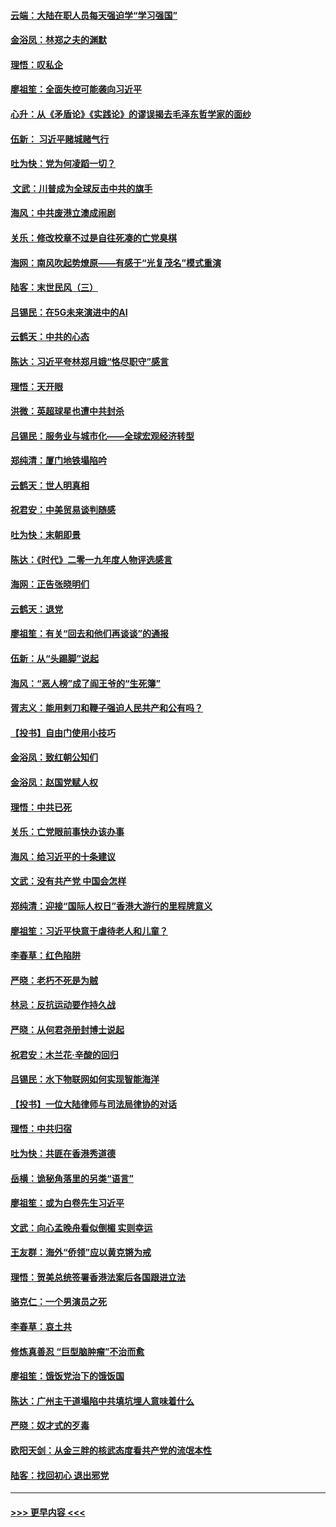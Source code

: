 #### [云端：大陆在职人员每天强迫学“学习强国”](../pages/nsc993/n11738735.md?t=12230511) 
#### [金浴凤：林郑之夫的渊默](../pages/nsc993/n11737735.md?t=12230511) 
#### [理悟：叹私企](../pages/nsc993/n11737715.md?t=12230511) 
#### [廖祖笙：全面失控可能袭向习近平](../pages/nsc993/n11737704.md?t=12230511) 
#### [心升：从《矛盾论》《实践论》的谬误揭去毛泽东哲学家的面纱](../pages/nsc993/n11736962.md?t=12230511) 
#### [伍新： 习近平赌城赌气行](../pages/nsc993/n11736929.md?t=12230511) 
#### [吐为快：党为何凌蹈一切？](../pages/nsc993/n11736915.md?t=12230511) 
#### [ 文武：川普成为全球反击中共的旗手](../pages/nsc993/n11736882.md?t=12230511) 
#### [海风：中共废港立澳成闹剧](../pages/nsc993/n11735857.md?t=12230511) 
#### [关乐：修改校章不过是自往死凑的亡党臭棋](../pages/nsc993/n11735097.md?t=12230511) 
#### [海网：南风吹起势燎原——有感于“光复茂名”模式重演](../pages/nsc993/n11732308.md?t=12230511) 
#### [陆客：末世民风（三）](../pages/nsc993/n11732211.md?t=12230511) 
#### [吕锡民：在5G未来演进中的AI](../pages/nsc993/n11730010.md?t=12230511) 
#### [云鹤天：中共的心态](../pages/nsc993/n11729906.md?t=12230511) 
#### [陈达：习近平夸林郑月娥“恪尽职守”感言](../pages/nsc993/n11729881.md?t=12230511) 
#### [理悟：天开眼](../pages/nsc993/n11729699.md?t=12230511) 
#### [洪微：英超球星也遭中共封杀](../pages/nsc993/n11727243.md?t=12230511) 
#### [吕锡民：服务业与城市化——全球宏观经济转型](../pages/nsc993/n11725845.md?t=12230511) 
#### [郑纯清：厦门地铁塌陷吟](../pages/nsc993/n11725813.md?t=12230511) 
#### [云鹤天：世人明真相](../pages/nsc993/n11725621.md?t=12230511) 
#### [祝君安：中美贸易谈判随感](../pages/nsc993/n11725609.md?t=12230511) 
#### [吐为快：末朝即景](../pages/nsc993/n11723365.md?t=12230511) 
#### [陈达：《时代》二零一九年度人物评选感言](../pages/nsc993/n11723337.md?t=12230511) 
#### [海网：正告张晓明们](../pages/nsc993/n11723228.md?t=12230511) 
#### [云鹤天：退党](../pages/nsc993/n11723056.md?t=12230511) 
#### [廖祖笙：有关“回去和他们再谈谈”的通报](../pages/nsc993/n11722442.md?t=12230511) 
#### [伍新：从“头踢脚”说起](../pages/nsc993/n11722429.md?t=12230511) 
#### [海风：“恶人榜”成了阎王爷的“生死簿”](../pages/nsc993/n11722272.md?t=12230511) 
#### [胥志义：能用剌刀和鞭子强迫人民共产和公有吗？](../pages/nsc993/n11720569.md?t=12230511) 
#### [【投书】自由门使用小技巧](../pages/nsc993/n11720180.md?t=12230511) 
#### [金浴凤：致红朝公知们](../pages/nsc993/n11720563.md?t=12230511) 
#### [金浴凤：赵国党赋人权](../pages/nsc993/n11720533.md?t=12230511) 
#### [理悟：中共已死](../pages/nsc993/n11720233.md?t=12230511) 
#### [关乐：亡党眼前事快办该办事](../pages/nsc993/n11719160.md?t=12230511) 
#### [海风：给习近平的十条建议](../pages/nsc993/n11717616.md?t=12230511) 
#### [文武：没有共产党 中国会怎样](../pages/nsc993/n11717584.md?t=12230511) 
#### [郑纯清：迎接“国际人权日”香港大游行的里程牌意义](../pages/nsc993/n11717417.md?t=12230511) 
#### [廖祖笙：习近平快意于虐待老人和儿童？](../pages/nsc993/n11715313.md?t=12230511) 
#### [李春草：红色陷阱](../pages/nsc993/n11715029.md?t=12230511) 
#### [严晓：老朽不死是为贼](../pages/nsc993/n11712910.md?t=12230511) 
#### [林忌：反抗运动要作持久战](../pages/nsc993/n11712623.md?t=12230511) 
#### [严晓：从何君尧册封博士说起](../pages/nsc993/n11712465.md?t=12230511) 
#### [祝君安：木兰花·辛酸的回归](../pages/nsc993/n11712381.md?t=12230511) 
#### [吕锡民：水下物联网如何实现智能海洋](../pages/nsc993/n11711158.md?t=12230511) 
#### [【投书】一位大陆律师与司法局律协的对话](../pages/nsc993/n11709675.md?t=12230511) 
#### [理悟：中共归宿](../pages/nsc993/n11710059.md?t=12230511) 
#### [吐为快：共匪在香港秀道德](../pages/nsc993/n11709979.md?t=12230511) 
#### [岳横：诡秘角落里的另类“语言”](../pages/nsc993/n11709792.md?t=12230511) 
#### [廖祖笙：或为白卷先生习近平](../pages/nsc993/n11708330.md?t=12230511) 
#### [文武：向心孟晚舟看似倒楣 实则幸运](../pages/nsc993/n11708236.md?t=12230511) 
#### [王友群：海外“侨领”应以黄克锵为戒](../pages/nsc993/n11706176.md?t=12230511) 
#### [理悟：贺美总统签署香港法案后各国跟进立法](../pages/nsc993/n11706853.md?t=12230511) 
#### [骆克仁：一个男演员之死](../pages/nsc993/n11706677.md?t=12230511) 
#### [李春草：哀土共](../pages/nsc993/n11706255.md?t=12230511) 
#### [修炼真善忍 “巨型脑肿瘤”不治而愈](../pages/nsc993/n11705340.md?t=12230511) 
#### [廖祖笙：饿饭党治下的饿饭国](../pages/nsc993/n11705085.md?t=12230511) 
#### [陈达：广州主干道塌陷中共填坑埋人意味着什么](../pages/nsc993/n11705046.md?t=12230511) 
#### [严晓：奴才式的歹毒](../pages/nsc993/n11704826.md?t=12230511) 
#### [欧阳天剑：从金三胖的核武态度看共产党的流氓本性](../pages/nsc993/n11702238.md?t=12230511) 
#### [陆客：找回初心 退出邪党](../pages/nsc993/n11702213.md?t=12230511) 

----
#### [ >>> 更早内容 <<< ](../indexes/nsc993-earlier.md)
